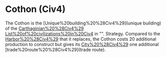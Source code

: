 # Cothon (Civ4)

The Cothon is the [Unique%20building%20%28Civ4%29](unique building) of the [Carthaginian%20%28Civ4%29](Carthaginian) [List%20of%20civilizations%20in%20Civ4](civilization) in "".
Strategy.
Compared to the [Harbor%20%28Civ4%29](Harbor) that it replaces, the Cothon costs 20 additional production to construct but gives its [City%20%28Civ4%29](city) one additional [trade%20route%20%28Civ4%29](trade route).
